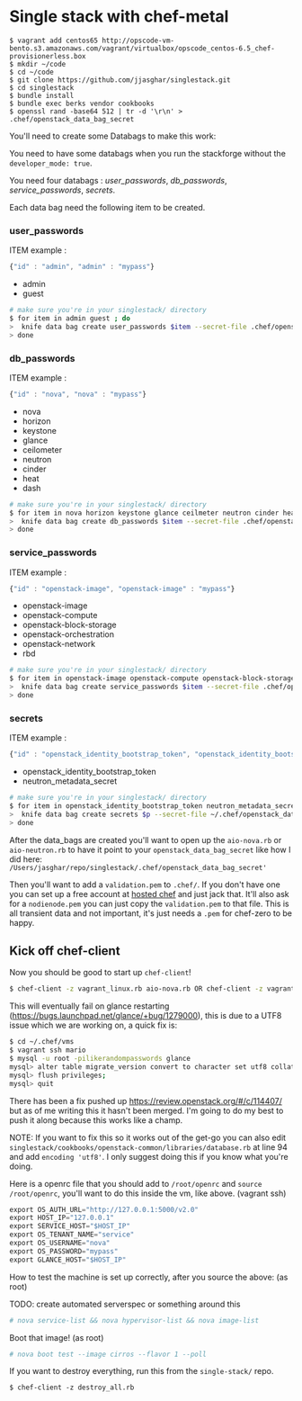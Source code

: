 # Single stack with chef-metal

```shell
$ vagrant add centos65 http://opscode-vm-bento.s3.amazonaws.com/vagrant/virtualbox/opscode_centos-6.5_chef-provisionerless.box
$ mkdir ~/code
$ cd ~/code
$ git clone https://github.com/jjasghar/singlestack.git
$ cd singlestack
$ bundle install
$ bundle exec berks vendor cookbooks
$ openssl rand -base64 512 | tr -d '\r\n' > .chef/openstack_data_bag_secret
```

You'll need to create some Databags to make this work:

You need to have some databags when you run the stackforge without the `developer_mode: true`.

You need four databags : *user_passwords*, *db_passwords*, *service_passwords*, *secrets*.

Each data bag need the following item to be created.

### user_passwords 
ITEM example :
```js
{"id" : "admin", "admin" : "mypass"}
```

 - admin
 - guest

```bash
# make sure you're in your singlestack/ directory
$ for item in admin guest ; do
>  knife data bag create user_passwords $item --secret-file .chef/openstack_data_bag_secret;
> done
```

### db_passwords
ITEM example :
```js
{"id" : "nova", "nova" : "mypass"}
```

 - nova
 - horizon
 - keystone
 - glance
 - ceilometer
 - neutron
 - cinder
 - heat
 - dash

```bash
# make sure you're in your singlestack/ directory
$ for item in nova horizon keystone glance ceilmeter neutron cinder heat dash ; do
>  knife data bag create db_passwords $item --secret-file .chef/openstack_data_bag_secret;
> done
```

### service_passwords
ITEM example :
```js
{"id" : "openstack-image", "openstack-image" : "mypass"}
```

 - openstack-image
 - openstack-compute
 - openstack-block-storage
 - openstack-orchestration
 - openstack-network
 - rbd

```bash
# make sure you're in your singlestack/ directory
$ for item in openstack-image openstack-compute openstack-block-storage openstack-orchestration openstack-network rbd ; do
>  knife data bag create service_passwords $item --secret-file .chef/openstack_data_bag_secret;
> done
```

### secrets
ITEM example :
```js
{"id" : "openstack_identity_bootstrap_token", "openstack_identity_bootstrap_token" : "mytoken"}
```

 - openstack_identity_bootstrap_token
 - neutron_metadata_secret

```bash
# make sure you're in your singlestack/ directory
$ for item in openstack_identity_bootstrap_token neutron_metadata_secret ; do
>  knife data bag create secrets $p --secret-file ~/.chef/openstack_data_bag_secret;
> done
```

After the data_bags are created you'll want to open up the `aio-nova.rb` or `aio-neutron.rb` to have it point to your
 `openstack_data_bag_secret` like how I did here: `/Users/jasghar/repo/singlestack/.chef/openstack_data_bag_secret'`

Then you'll want to add a `validation.pem` to `.chef/`. If you don't have one you can set up a free account at [hosted chef](https://manage.opscode.com/signup) and just jack that. It'll also ask for a `nodienode.pem` you can just copy the `validation.pem` to that file.
This is all transient data and not important, it's just needs a `.pem` for chef-zero to be happy.

## Kick off chef-client

Now you should be good to start up `chef-client`!

```bash
$ chef-client -z vagrant_linux.rb aio-nova.rb OR chef-client -z vagrant_linux aio-neutron.rb
```

This will eventually fail on glance restarting (https://bugs.launchpad.net/glance/+bug/1279000), this is due to a UTF8
issue which we are working on, a quick fix is:

```bash
$ cd ~/.chef/vms
$ vagrant ssh mario
$ mysql -u root -pilikerandompasswords glance
mysql> alter table migrate_version convert to character set utf8 collate utf8_unicode_ci;
mysql> flush privileges;
mysql> quit
```

There has been a fix pushed up https://review.openstack.org/#/c/114407/ but as of me writing this it hasn't been merged.
I'm going to do my best to push it along because this works like a champ.

NOTE: If you want to fix this so it works out of the get-go you can also edit `singlestack/cookbooks/openstack-common/libraries/database.rb` at line 94 and add `encoding 'utf8'`. I only suggest doing this if you know what you're doing.

Here is a openrc file that you should add to `/root/openrc` and `source /root/openrc`, you'll want to do this inside the vm, like above.
(vagrant ssh)

```python
export OS_AUTH_URL="http://127.0.0.1:5000/v2.0"
export HOST_IP="127.0.0.1"
export SERVICE_HOST="$HOST_IP"
export OS_TENANT_NAME="service"
export OS_USERNAME="nova"
export OS_PASSWORD="mypass"
export GLANCE_HOST="$HOST_IP"
```

How to test the machine is set up correctly, after you source the above: (as root)

TODO: create automated serverspec or something around this

```bash
# nova service-list && nova hypervisor-list && nova image-list 
```

Boot that image! (as root)

```bash
# nova boot test --image cirros --flavor 1 --poll
```

If you want to destroy everything, run this from the `single-stack/` repo.

```shell
$ chef-client -z destroy_all.rb
```
